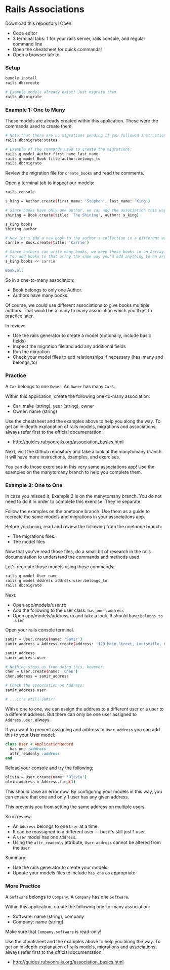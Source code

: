 # Rails Associations

Download this repository! Open:

* Code editor
* 3 terminal tabs: 1 for your rails server, rails console, and regular command line
* Open the cheatsheet for quick commands!
* Open a browser tab to: 

### Setup

```bash
bundle install
rails db:create

# Example models already exist! Just migrate them.
rails db:migrate
```
### Example 1: One to Many
These models are already created within this application. These were the commands used
to create them.

```bash
# Note that there are no migrations pending if you followed instructions above.
rails db:migrate:status

# Example of the commands used to create the migrations:
rails g model Author first_name last_name
rails g model Book title author:belongs_to
rails db:migrate
```

Review the migration file for `create_books` and read the comments.

Open a terminal tab to inspect our models:
```bash
rails console

s_king = Author.create(first_name: 'Stephen', last_name: 'King')

# Since books have only one author, we can add the association this way:
shining = Book.create(title: 'The Shining', author: s_king)

s_king.books
shining.author

# Now let's add a new book to the author's collection in a different way.
carrie = Book.create(title: 'Carrie')

# Since authors can write many books, we keep those books in an Arrray.
# You add books to that array the same way you'd add anything to an array:
s_king.books << carrie

Book.all
```
So in a one-to-many association:
- Book belongs to only one Author.
- Authors have many books.

Of course, we could use different associations to give books multiple authors. That would be
a many to many association which you'll get to practice later.

In review:
* Use the rails generator to create a model (optionally, include basic fields)
* Inspect the migration file and add any additional fields
* Run the migration
* Check your model files to add relationships if necessary (has_many and belongs_to)

### Practice

A `Car` belongs to one `Owner`.
An `Owner` has many `Car`s.

Within this application, create the following one-to-many association:
* Car: make (string), year (string), owner
* Owner: name (string)

Use the cheatsheet and the examples above to help you along the way. To get an in-depth
explanation of rails models, migrations and associations, always refer first to the
official documentation:

- http://guides.rubyonrails.org/association_basics.html

Next, visit the Github repository and take a look at the manytomany branch. It will have
more instructions, examples, and exercises.

You can do those exercises in this very same associations app! Use the examples on the 
manytomany branch to help you complete them.

### Example 3: One to One

In case you missed it, Example 2 is on the manytomany branch. You do not need to do it in order
to complete this exercise. They're separate.

Follow the examples on the onetoone branch. Use them as a guide to recreate the same models
and migrations in your associations app.

Before you being, read and review the following from the onetoone branch:
* The migrations files.
* The model files

Now that you've read those files, do a small bit of research in the rails documentation
to understand the commands and methods used. 

Let's recreate those models using these commands:
```bash
rails g model User name
rails g model Address address user:belongs_to
rails db:migrate
```

Next:
- Open app/models/user.rb
- Add the following to the user class: `has_one :address`
- Open app/models/address.rb and take a look. It should have `belongs_to :user`

Open your rails console terminal.
```bash
samir = User.create(name: 'Samir')
samir_address = Address.create(address: '123 Main Street, Louisville, KY', user: samir)

samir.address
samir_address.user

# Nothing stops us from doing this, however:
chen = User.create(name: 'Chen')
chen.address = samir_address

# Check the association on Address:
samir_address.user

# ...it's still Samir!
```

With a one to one, we can assign the address to a different user or a user to a different 
address. But there can only be one user assigned to `Address.user`, always.

If you want to prevent assigning and address to `User.address` you can add this to your User model:

```ruby
class User < ApplicationRecord
  has_one :address
  attr_readonly :address
end
```

Reload your console and try the following:
```bash
olivia = User.create(name: 'Olivia')
olvia.address = Address.find(1)
```
This should raise an error now. By configuring your models in this way, you can ensure
that one and only 1 user has any given address.

This prevents you from setting the same address on multiple users.

So in review:
- An `Address` belongs to one `User` at a time. 
- It can be reassigned to a different user -- but it's still just 1 user.
- A `User` model has one `Address`.
- Using the `attr_readonly` attribute, `User.address` cannot be altered from the `User`


Summary:
- Use the rails generator to create your models.
- Update your models files to include `has_one` as appropriate

### More Practice

A `Software` belongs to `Company`.
A `Company` has one `Software`.

Within this application, create the following one-to-many association:
* Software: name (string), company
* Company: name (string)

Make sure that `Company.software` is read-only!

Use the cheatsheet and the examples above to help you along the way. To get an in-depth
explanation of rails models, migrations and associations, always refer first to the
official documentation:

- http://guides.rubyonrails.org/association_basics.html
